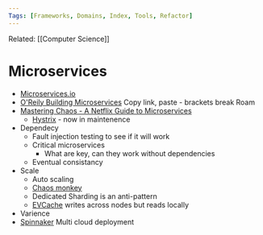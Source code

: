 ```yaml
---
Tags: [Frameworks, Domains, Index, Tools, Refactor]
---
```

Related: [[Computer Science]]

# Microservices

- [Microservices.io](https://microservices.io/)
- [O'Reily Building Microservices](http://index-of.es/Varios/Sam%20Newman-Building%20Microservices-O%27Reilly%20Media%20(2015).pdf) Copy link, paste - brackets break Roam
- [Mastering Chaos - A Netflix Guide to Microservices](https://www.youtube.com/watch?v=CZ3wIuvmHeM)
	- [Hystrix](https://github.com/Netflix/Hystrix) - now in maintenence
- Dependecy
    - Fault injection testing to see if it will work
    - Critical microservices
        - What are key, can they work without dependencies
    - Eventual consistancy
- Scale
    - Auto scaling
    - [Chaos monkey](https://github.com/Netflix/chaosmonkey)
    - Dedicated Sharding is an anti-pattern
    - [EVCache](https://github.com/Netflix/EVCache) writes across nodes but reads locally
- Varience
- [Spinnaker](https://www.spinnaker.io/) Multi cloud deployment
